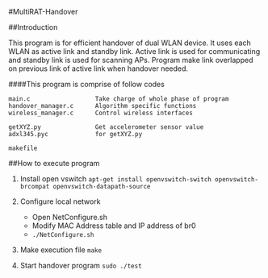 #MultiRAT-Handover



##Introduction

This program is for efficient handover of dual WLAN device.
It uses each WLAN as active link and standby link.
Active link is used for communicating and standby link is used for scanning APs.
Program make link overlapped on previous link of active link when handover needed.

####This program is comprise of follow codes

```
main.c 					Take charge of whole phase of program
handover_manager.c		Algorithm specific functions
wireless_manager.c		Control wireless interfaces

getXYZ.py				Get accelerometer sensor value
adxl345.pyc				for getXYZ.py

makefile
```

##How to execute program

1. Install open vswitch
  `apt-get install openvswitch-switch openvswitch-brcompat openvswitch-datapath-source`

2. Configure local network
	* Open NetConfigure.sh
	* Modify MAC Address table and IP address of br0
	* `./NetConfigure.sh`

3. Make execution file `make`

4. Start handover program `sudo ./test`


